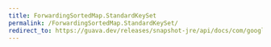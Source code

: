 ```yaml
---
title: ForwardingSortedMap.StandardKeySet
permalink: /ForwardingSortedMap.StandardKeySet/
redirect_to: https://guava.dev/releases/snapshot-jre/api/docs/com/google/common/collect/ForwardingSortedMap.StandardKeySet.html
---
```

